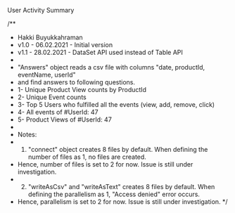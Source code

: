 User Activity Summary

/**
 * Hakki Buyukkahraman
 * v1.0 - 06.02.2021 - Initial version
 * v1.1 - 28.02.2021 - DataSet API used instead of Table API
 *
 * "Answers" object reads a csv file with columns "date, productId, eventName, userId"
 * and find answers to following questions.
 * 1- Unique Product View counts by ProductId
 * 2- Unique Event counts
 * 3- Top 5 Users who fulfilled all the events (view, add, remove, click)
 * 4- All events of #UserId: 47
 * 5- Product Views of #UserId: 47
 *
 * Notes:
 * 1. "connect" object creates 8 files by default. When defining the number of files as 1, no files are created.
 *    Hence, number of files is set to 2 for now. Issue is still under investigation.
 * 2. "writeAsCsv" and "writeAsText" creates 8 files by default. When defining the parallelism as 1, "Access denied" error occurs.
 *    Hence, parallelism is set to 2 for now. Issue is still under investigation.
 */
